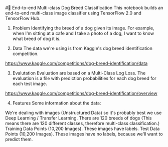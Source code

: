#🐶 End-to-end Multi-class Dog Breed Classification
This notebook builds an end-to-end multi-class image classifier using TensorFlow 2.0 and TensorFlow Hub.

1. Problem
Identifying the breed of a dog given its image. For example, when I'm sitting at a cafe and I take a photo of a dog, I want to know what breed of dog it is.

2. Data
The data we're using is from Kaggle's dog breed identification competition.

https://www.kaggle.com/competitions/dog-breed-identification/data

3. Evalutation
Evaluation are based on a Multi-Class Log Loss. The evaluation is a file with prediction probabilities for each dog breed for each test image.

https://www.kaggle.com/competitions/dog-breed-identification/overview

4. Features
Some information about the data:

We're dealing with images (Unstructured Data) so it's probably best we use Deep Learning / Transfer Learning.
There are 120 breeds of dogs (This means there are 120 different classes, therefore multi-class classification.)
Training Data Points (10,200 Images). These images have labels.
Test Data Points (10,200 Images). These images have no labels, because we'll want to predict them.
